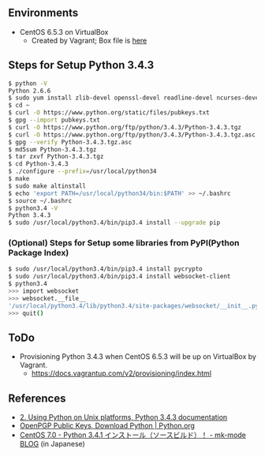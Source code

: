 ## Environments
- CentOS 6.5.3 on VirtualBox
  - Created by Vagrant; Box file is [here](https://github.com/2creatives/vagrant-centos/releases/download/v6.5.3/centos65-x86_64-20140116.box)

## Steps for Setup Python 3.4.3
```sh
$ python -V
Python 2.6.6
$ sudo yum install zlib-devel openssl-devel readline-devel ncurses-devel sqlite-devel expat-devel bzip2-devel tcl-devel tk-devel gdbm-devel
$ cd ~
$ curl -O https://www.python.org/static/files/pubkeys.txt
$ gpg --import pubkeys.txt
$ curl -O https://www.python.org/ftp/python/3.4.3/Python-3.4.3.tgz
$ curl -O https://www.python.org/ftp/python/3.4.3/Python-3.4.3.tgz.asc
$ gpg --verify Python-3.4.3.tgz.asc
$ md5sum Python-3.4.3.tgz
$ tar zxvf Python-3.4.3.tgz
$ cd Python-3.4.3
$ ./configure --prefix=/usr/local/python34
$ make
$ sudo make altinstall
$ echo 'export PATH=/usr/local/python34/bin:$PATH' >> ~/.bashrc
$ source ~/.bashrc
$ python3.4 -V
Python 3.4.3
$ sudo /usr/local/python3.4/bin/pip3.4 install --upgrade pip
```

### (Optional) Steps for Setup some libraries from PyPI(Python Package Index)
```sh
$ sudo /usr/local/python3.4/bin/pip3.4 install pycrypto
$ sudo /usr/local/python3.4/bin/pip3.4 install websocket-client
$ python3.4
>>> import websocket
>>> websocket.__file__
'/usr/local/python3.4/lib/python3.4/site-packages/websocket/__init__.py'
>>> quit()
```

## ToDo
- Provisioning Python 3.4.3 when CentOS 6.5.3 will be up on VirtualBox by Vagrant.
  - https://docs.vagrantup.com/v2/provisioning/index.html

## References
- [2. Using Python on Unix platforms, Python 3.4.3 documentation](https://docs.python.org/3/using/unix.html)
- [OpenPGP Public Keys, Download Python | Python.org](https://www.python.org/downloads/)
- [CentOS 7.0 - Python 3.4.1 インストール（ソースビルド）！ - mk-mode BLOG](http://www.mk-mode.com/octopress/2014/08/31/centos-7-0-installation-of-python-by-src/) (in Japanese)
